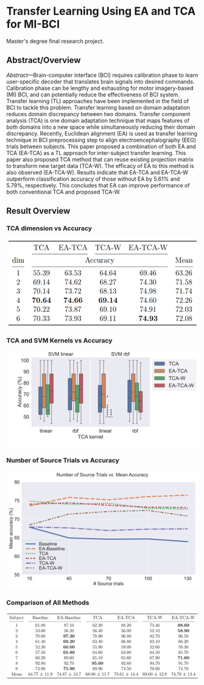 # Transfer Learning Using EA and TCA for MI-BCI
Master's degree final research project.

## Abstract/Overview
*Abstract*—Brain-computer interface (BCI) requires calibration phase to learn user-specific decoder that translates brain signals into desired commands. Calibration phase can be lengthy and exhausting for motor imagery-based (MI) BCI, and can potentially reduce the effectiveness of BCI system. Transfer learning (TL) approaches have been implemented in the field of BCI to tackle
this problem. Transfer learning based on domain adaptation reduces domain discrepancy between two domains. Transfer component analysis (TCA) is one domain adaptation technique that maps features of both domains into a new space while simultaneously reducing their domain discrepancy. Recently,
Euclidean alignment (EA) is used as transfer learning technique in BCI preprocessing step to align electroencephalography (EEG) trials between subjects. This paper proposed a combination of both EA and TCA (EA-TCA) as a TL approach for inter-subject transfer learning. This paper also proposed TCA method that can reuse existing projection matrix to transform new target data (TCA-W). The efficacy of EA to this method is also observed
(EA-TCA-W). Results indicate that EA-TCA and EA-TCA-W outperform classification accuracy of those without EA by 5.61% and 5.79%, respectively. This concludes that EA can improve performance of both conventional TCA and proposed TCA-W.

## Result Overview
### TCA dimension vs Accuracy
![ker-acc](/image/blog-tcadim-acc.png)

### TCA and SVM Kernels vs Accuracy
![ker-acc](/image/blog-ker-acc.png)

### Number of Source Trials vs Accuracy
![src-acc](/image/blog-src-acc.png)


### Comparison of All Methods
![eval-all](/image/blog-eval-all.png)
